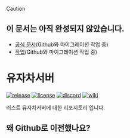 > [!Caution]
> ## 이 문서는 아직 완성되지 않았습니다.
> * [공식 문서](https://everee.gitbook.io/yujachaserver)(Github와 마이그레이션 작업 중)
> * [작업](https://everee.notion.site/85edcce4d44c45fbba28e93883bff801)(Github와 마이그레이션 작업 중)
# 유자차서버
[![release](https://img.shields.io/github/release/MadeByPP/yujachaserver/all.svg)](https://github.com/MadeByPP/yujachaserver/releases)
[![license](https://img.shields.io/badge/license-MIT%20License%202.0-blueviolet)](https://github.com/MadeByPP/yujachaserver?tab=MIT-1-ov-file#readme)
[![discord](https://img.shields.io/badge/Discord-5865F2?logo=Discord&logoColor=white)](discord.gg/gQRXVp6z8Y)
[![wiki](https://cl.gy/QSKnd)](https://github.com/MadeByPP/YujachaServer/wiki)


러스트 유자차서버에 대한 리포지토리 입니다.
## 왜 Github로 이전했나요?
